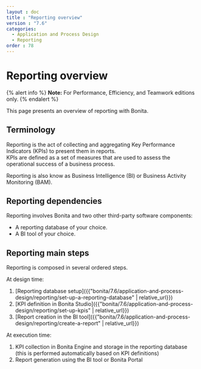 ```yaml
---
layout : doc
title : "Reporting overview"
version : "7.6"
categories:
  - Application and Process Design
  - Reporting
order : 78
---
```

# Reporting overview

{% alert info %}
**Note:** For Performance, Efficiency, and Teamwork editions only.
{% endalert %}

This page presents an overview of reporting with Bonita.

## Terminology

Reporting is the act of collecting and aggregating Key Performance Indicators (KPIs) to present them in reports.  
KPIs are defined as a set of measures that are used to assess the operational success of a business process.

Reporting is also know as Business Intelligence (BI) or Business Activity Monitoring (BAM).

## Reporting dependencies

Reporting involves Bonita and two other third-party software components:

* A reporting database of your choice.
* A BI tool of your choice.

## Reporting main steps

Reporting is composed in several ordered steps.

At design time:

1. [Reporting database setup]({{"bonita/7.6/application-and-process-design/reporting/set-up-a-reporting-database" | relative_url}})
2. [KPI definition in Bonita Studio]({{"bonita/7.6/application-and-process-design/reporting/set-up-kpis" | relative_url}})
3. [Report creation in the BI tool]({{"bonita/7.6/application-and-process-design/reporting/create-a-report" | relative_url}})

At execution time:

1. KPI collection in Bonita Engine and storage in the reporting database (this is performed automatically based on KPI definitions)
2. Report generation using the BI tool or Bonita Portal
